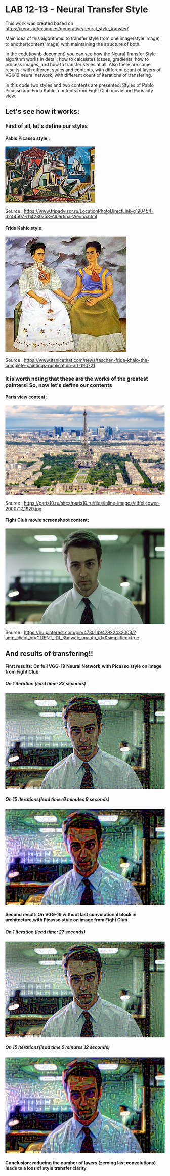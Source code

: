 # LAB 12-13 - Neural Transfer Style
This work was created based on https://keras.io/examples/generative/neural_style_transfer/

Main idea of this algorithms: to transfer style from one image(style image) to another(content image) with maintaining the structure of both.

In the code(ipynb document) you can see how the Neural Transfer Style algorithm works in detail: how to calculates losses, gradients, how to process images, and how to transfer styles at all. Also there are some results : with different styles and contents, with different count of layers of VGG19 neural network, with different count of iterations of transfering.

In this code two styles and two contents are presented: Styles of Pablo Picasso and Frida Kahlo, contents from Fight Club movie and Paris city view.

## Let's see how it works:

### First of all, let's define our styles

#### Pablo Picasso style : 
![alt text](https://github.com/Poludzen/Lab-12-13/blob/main/images/pablo_picasso_style.jpg?raw=true "Pablo Picasso Style")

Source : https://www.tripadvisor.ru/LocationPhotoDirectLink-g190454-d244507-i114230753-Albertina-Vienna.html

#### Frida Kahlo style: 
![alt text](https://github.com/Poludzen/Lab-12-13/blob/main/images/frida_kahlo_style.jpg?raw=true "Frida Kahlo Style")

Source : https://www.itsnicethat.com/news/taschen-frida-khalo-the-complete-paintings-publication-art-190721

### it is worth noting that these are the works of the greatest painters! So, now let's define our contents

#### Paris view content:
![alt text](https://github.com/Poludzen/Lab-12-13/blob/main/images/paris_content.jpg?raw=true "Paris content")

Source : https://paris10.ru/sites/paris10.ru/files/inline-images/eiffel-tower-2000717_1920.jpg

#### Fight Club movie screenshoot content:
![alt text](https://github.com/Poludzen/Lab-12-13/blob/main/images/fight_club_content.png?raw=true "Fight Club Content")

Source : https://hu.pinterest.com/pin/478014947922432003/?amp_client_id=CLIENT_ID(_)&mweb_unauth_id=&simplified=true

## And results of transfering!!

#### First results: On full VGG-19 Neural Network,with Picasso style on image from Fight Club
##### On 1 iteration (lead time: 33 seconds)
![alt text](https://github.com/Poludzen/Lab-12-13/blob/main/images/neural_style_0.png?raw=true "Picasso on Fight Club 1")
##### On 15 iterations(lead time: 6 minutes 8 seconds)
![alt_text](https://github.com/Poludzen/Lab-12-13/blob/main/images/neural_style_14.png?raw=true "Picasso on Fight Club 15")

#### Second result: On VGG-19 without last convolutional block in architecture,with Picasso style on image from Fight Club
##### On 1 iteration (lead time: 27 seconds)
![alt text](https://github.com/Poludzen/Lab-12-13/blob/main/images/neural_style_changed_vgg_0.png?raw=true "Picasso on FC 1, mini VGG")
##### On 15 iterations(lead time 5 minutes 12 seconds)
![alt text](https://github.com/Poludzen/Lab-12-13/blob/main/images/neural_style_changed_vgg_14.png?raw=true "Picasso on FC 15, mini VGG")
#### Conclusion: reducing the number of layers (zeroing last convolutions) leads to a loss of style transfer clarity

